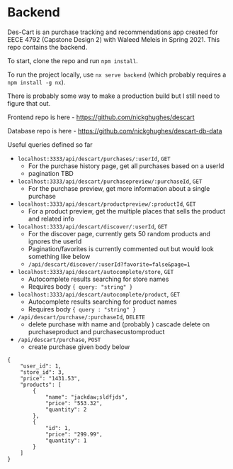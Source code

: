 # Backend

Des-Cart is an purchase tracking and recommendations app created for EECE 4792 (Capstone Design 2) with Waleed Meleis in Spring 2021. This repo contains the backend.

To start, clone the repo and run `npm install`.

To run the project locally, use `nx serve backend` (which probably requires a `npm install -g nx`).

There is probably some way to make a production build but I still need to figure that out.

Frontend repo is here - https://github.com/nickghughes/descart

Database repo is here - https://github.com/nickghughes/descart-db-data

Useful queries defined so far

- `localhost:3333/api/descart/purchases/:userId`, `GET`
  - For the purchase history page, get all purchases based on a userId
  - pagination TBD
- `localhost:3333/api/descart/purchasepreview/:purchaseId`, `GET`
  - For the purchase preview, get more information about a single purchase
- `localhost:3333/api/descart/productpreview/:productId`, `GET`
  - For a product preview, get the multiple places that sells the product and related info
- `localhost:3333/api/descart/discover/:userId`, `GET`
  - For the discover page, currently gets 50 random products and ignores the userId
  - Pagination/favorites is currently commented out but would look something like below
  - `/api/descart/discover/:userId?favorite=false&page=1`
- `localhost:3333/api/descart/autocomplete/store`, `GET`
  - Autocomplete results searching for store names
  - Requires body `{ query: "string" }`
- `localhost:3333/api/descart/autocomplete/product`, `GET`
  - Autocomplete results searching for product names
  - Requires body `{ query : "string" }`
- `/api/descart/purchase/:purchaseId`, `DELETE`
  - delete purchase with name and (probably ) cascade delete on purchaseproduct and purchasecustomproduct
- `/api/descart/purchase`, `POST`
  - create purchase given body below

```
{
    "user_id": 1,
    "store_id": 3,
    "price": "1431.53",
    "products": [
        {
            "name": "jackdaw;sldfjds",
            "price": "553.32",
            "quantity": 2
        },
        {
            "id": 1,
            "price": "299.99",
            "quantity": 1
        }
    ]
}
```

<!---
This project was generated using [Nx](https://nx.dev).

<p align="center"><img src="https://raw.githubusercontent.com/nrwl/nx/master/images/nx-logo.png" width="450"></p>

🔎 **Nx is a set of Extensible Dev Tools for Monorepos.**

## Adding capabilities to your workspace

Nx supports many plugins which add capabilities for developing different types of applications and different tools.

These capabilities include generating applications, libraries, etc as well as the devtools to test, and build projects as well.

Below are our core plugins:

- [React](https://reactjs.org)
  - `npm install --save-dev @nrwl/react`
- Web (no framework frontends)
  - `npm install --save-dev @nrwl/web`
- [Angular](https://angular.io)
  - `npm install --save-dev @nrwl/angular`
- [Nest](https://nestjs.com)
  - `npm install --save-dev @nrwl/nest`
- [Express](https://expressjs.com)
  - `npm install --save-dev @nrwl/express`
- [Node](https://nodejs.org)
  - `npm install --save-dev @nrwl/node`

There are also many [community plugins](https://nx.dev/nx-community) you could add.

## Generate an application

Run `nx g @nrwl/react:app my-app` to generate an application.

> You can use any of the plugins above to generate applications as well.

When using Nx, you can create multiple applications and libraries in the same workspace.

## Generate a library

Run `nx g @nrwl/react:lib my-lib` to generate a library.

> You can also use any of the plugins above to generate libraries as well.

Libraries are sharable across libraries and applications. They can be imported from `@backend/mylib`.

## Development server

Run `nx serve my-app` for a dev server. Navigate to http://localhost:4200/. The app will automatically reload if you change any of the source files.

## Code scaffolding

Run `nx g @nrwl/react:component my-component --project=my-app` to generate a new component.

## Build

Run `nx build my-app` to build the project. The build artifacts will be stored in the `dist/` directory. Use the `--prod` flag for a production build.

## Running unit tests

Run `nx test my-app` to execute the unit tests via [Jest](https://jestjs.io).

Run `nx affected:test` to execute the unit tests affected by a change.

## Running end-to-end tests

Run `ng e2e my-app` to execute the end-to-end tests via [Cypress](https://www.cypress.io).

Run `nx affected:e2e` to execute the end-to-end tests affected by a change.

## Understand your workspace

Run `nx dep-graph` to see a diagram of the dependencies of your projects.

## Further help

Visit the [Nx Documentation](https://nx.dev) to learn more.

## ☁ Nx Cloud

### Computation Memoization in the Cloud

<p align="center"><img src="https://raw.githubusercontent.com/nrwl/nx/master/images/nx-cloud-card.png"></p>

Nx Cloud pairs with Nx in order to enable you to build and test code more rapidly, by up to 10 times. Even teams that are new to Nx can connect to Nx Cloud and start saving time instantly.

Teams using Nx gain the advantage of building full-stack applications with their preferred framework alongside Nx’s advanced code generation and project dependency graph, plus a unified experience for both frontend and backend developers.

Visit [Nx Cloud](https://nx.app/) to learn more.
--->
